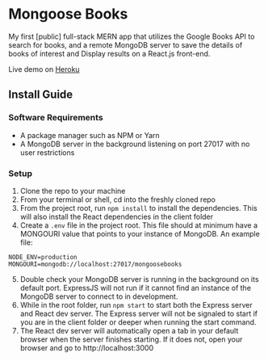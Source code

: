 # Mongoose Books
My first [public] full-stack MERN app that utilizes the Google Books API to search for books, and a 
remote MongoDB server to save the details of books of interest and Display results on a React.js front-end. 

Live demo on [Heroku](https://mongoosebooks-zs.herokuapp.com/)

## Install Guide
### Software Requirements
- A package manager such as NPM or Yarn 
- A MongoDB server in the background listening on port 27017 with no user restrictions

### Setup
1. Clone the repo to your machine
2. From your terminal or shell, cd into the freshly cloned repo
3. From the project root, run `npm install` to install the dependencies. This will also install the 
React dependencies in the client folder
4. Create a `.env` file in the project root. This file should at minimum have a MONGOURI value that points 
to your instance of MongoDB. An example file:
```
NODE_ENV=production
MONGOURI=mongodb://localhost:27017/mongoosebooks
```
5. Double check your MongoDB server is running in the background on its default port. ExpressJS will not
run if it cannot find an instance of the MongoDB server to connect to in development.
6. While in the root folder, run `npm start` to start both the Express server and React dev server. The Express
server will not be signaled to start if you are in the client folder or deeper when running the start command.
7. The React dev server will automatically open a tab in your default browser when the server finishes starting. 
If it does not, open your browser and go to http://localhost:3000
